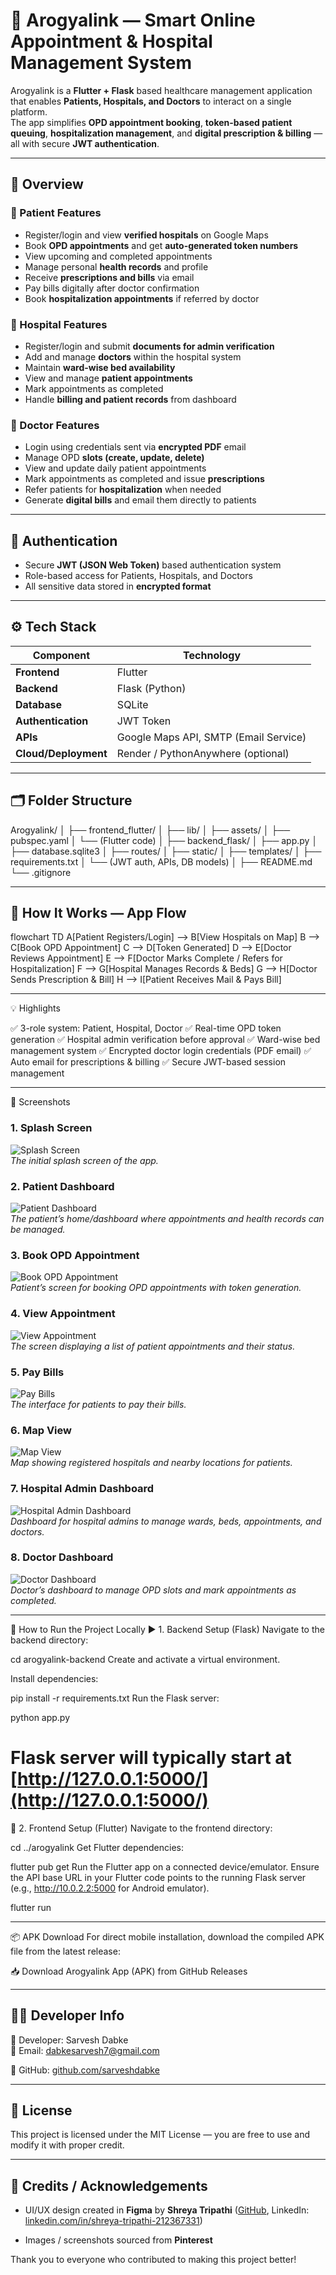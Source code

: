 # 🏥 Arogyalink — Smart Online Appointment & Hospital Management System

Arogyalink is a **Flutter + Flask** based healthcare management application that enables **Patients, Hospitals, and Doctors** to interact on a single platform.  
The app simplifies **OPD appointment booking**, **token-based patient queuing**, **hospitalization management**, and **digital prescription & billing** — all with secure **JWT authentication**.

---

## 🚀 Overview

### 🔹 Patient Features
- Register/login and view **verified hospitals** on Google Maps  
- Book **OPD appointments** and get **auto-generated token numbers**  
- View upcoming and completed appointments  
- Manage personal **health records** and profile  
- Receive **prescriptions and bills** via email  
- Pay bills digitally after doctor confirmation  
- Book **hospitalization appointments** if referred by doctor  

### 🔹 Hospital Features
- Register/login and submit **documents for admin verification**  
- Add and manage **doctors** within the hospital system  
- Maintain **ward-wise bed availability**  
- View and manage **patient appointments**  
- Mark appointments as completed  
- Handle **billing and patient records** from dashboard  

### 🔹 Doctor Features
- Login using credentials sent via **encrypted PDF** email  
- Manage OPD **slots (create, update, delete)**  
- View and update daily patient appointments  
- Mark appointments as completed and issue **prescriptions**  
- Refer patients for **hospitalization** when needed  
- Generate **digital bills** and email them directly to patients  

---

## 🔐 Authentication
- Secure **JWT (JSON Web Token)** based authentication system  
- Role-based access for Patients, Hospitals, and Doctors  
- All sensitive data stored in **encrypted format**

---

## ⚙️ Tech Stack

| Component | Technology |
|------------|-------------|
| **Frontend** | Flutter |
| **Backend** | Flask (Python) |
| **Database** | SQLite |
| **Authentication** | JWT Token |
| **APIs** | Google Maps API, SMTP (Email Service) |
| **Cloud/Deployment** | Render / PythonAnywhere (optional) |

---

## 🗂️ Folder Structure
Arogyalink/
│
├── frontend_flutter/
│ ├── lib/
│ ├── assets/
│ ├── pubspec.yaml
│ └── (Flutter code)
│
├── backend_flask/
│ ├── app.py
│ ├── database.sqlite3
│ ├── routes/
│ ├── static/
│ ├── templates/
│ ├── requirements.txt
│ └── (JWT auth, APIs, DB models)
│
├── README.md
└── .gitignore

---

## 🧩 How It Works — App Flow


flowchart TD
A[Patient Registers/Login] --> B[View Hospitals on Map]
B --> C[Book OPD Appointment]
C --> D[Token Generated]
D --> E[Doctor Reviews Appointment]
E --> F[Doctor Marks Complete / Refers for Hospitalization]
F --> G[Hospital Manages Records & Beds]
G --> H[Doctor Sends Prescription & Bill]
H --> I[Patient Receives Mail & Pays Bill]

---

💡 Highlights

✅ 3-role system: Patient, Hospital, Doctor
✅ Real-time OPD token generation
✅ Hospital admin verification before approval
✅ Ward-wise bed management system
✅ Encrypted doctor login credentials (PDF email)
✅ Auto email for prescriptions & billing
✅ Secure JWT-based session management

---

📸 Screenshots

### 1. Splash Screen
![Splash Screen](arogyalink/assets/images/pictures/Splash_Screen.jpg)  
*The initial splash screen of the app.*

### 2. Patient Dashboard
![Patient Dashboard](arogyalink/assets/images/pictures/Patient_Dashboard.jpg)  
*The patient’s home/dashboard where appointments and health records can be managed.*

### 3. Book OPD Appointment
![Book OPD Appointment](arogyalink/assets/images/pictures/Book_opd_Appointment.jpg)  
*Patient’s screen for booking OPD appointments with token generation.*

### 4. View Appointment
![View Appointment](arogyalink/assets/images/pictures/View_Appointment.jpg)  
*The screen displaying a list of patient appointments and their status.*

### 5. Pay Bills
![Pay Bills](arogyalink/assets/images/pictures/Pay_Bills.jpg)  
*The interface for patients to pay their bills.*

### 6. Map View
![Map View](arogyalink/assets/images/pictures/Map_view.jpg)  
*Map showing registered hospitals and nearby locations for patients.*

### 7. Hospital Admin Dashboard
![Hospital Admin Dashboard](arogyalink/assets/images/pictures/Hospital_admin_Dashboard.jpg)  
*Dashboard for hospital admins to manage wards, beds, appointments, and doctors.*

### 8. Doctor Dashboard
![Doctor Dashboard](arogyalink/assets/images/pictures/Doctor_Dashboard.jpg)  
*Doctor’s dashboard to manage OPD slots and mark appointments as completed.*

---

🧠 How to Run the Project Locally
▶️ 1. Backend Setup (Flask)
Navigate to the backend directory:

cd arogyalink-backend
Create and activate a virtual environment.

Install dependencies:

pip install -r requirements.txt
Run the Flask server:

python app.py
# Flask server will typically start at [http://127.0.0.1:5000/](http://127.0.0.1:5000/)

📱 2. Frontend Setup (Flutter)
Navigate to the frontend directory:

cd ../arogyalink
Get Flutter dependencies:

flutter pub get
Run the Flutter app on a connected device/emulator. Ensure the API base URL in your Flutter code points to the running Flask server (e.g., http://10.0.2.2:5000 for Android emulator).

flutter run

---

📦 APK Download
For direct mobile installation, download the compiled APK file from the latest release:

📥 Download Arogyalink App (APK) from GitHub Releases

---

## 👨‍💻 Developer Info

👤 Developer: Sarvesh Dabke  
📧 Email: dabkesarvesh7@gmail.com  

🔗 GitHub: [github.com/sarveshdabke](https://github.com/sarveshdabke)   

---

## 🪪 License

This project is licensed under the MIT License — you are free to use and modify it with proper credit.

---

## 🙏 Credits / Acknowledgements

- UI/UX design created in **Figma** by **Shreya Tripathi** ([GitHub](https://github.com/ShreyaTripathi18),  LinkedIn: [linkedin.com/in/shreya-tripathi-212367331](https://www.linkedin.com/in/shreya-tripathi-212367331))

- Images / screenshots sourced from **Pinterest**  

Thank you to everyone who contributed to making this project better!
